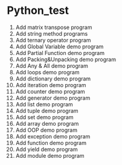 # Python_test
1. Add matrix transpose program
2. Add string method programs
3. Add ternary operator program
4. Add Global Variable demo program
5. Add Partial Function demo program
6. Add Packing&Unpacking demo program
7. Add Any & All demo program
8. Add loops demo program
9. Add dictionary demo program
10. Add iteration demo program
11. Add counter demo program
12. Add generator demo program
13. Add list demo program
14. Add tuple demo program
15. Add set demo program
16. Add array demo program
17. Add OOP demo program
18. Add exception demo program
19. Add function demo program
20. Add yield demo program
21. Add module demo program 
